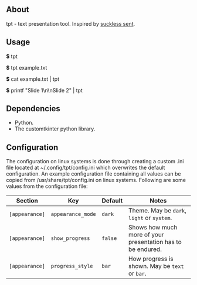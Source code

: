 ## About
tpt - text presentation tool.
Inspired by [suckless sent](https://tools.suckless.org/sent/).

## Usage
**$** tpt

**$** tpt example.txt

**$** cat example.txt | tpt

**$** printf "Slide 1\\n\\nSlide 2" | tpt

## Dependencies
* Python.
* The customtkinter python library.

## Configuration
The configuration on linux systems is done through creating a custom .ini file located at ~/.config/tpt/config.ini which overwrites the default configuration. 
An example configuration file containing all values can be copied from /usr/share/tpt/config.ini on linux systems.
Following are some values from the configuration file:

| Section              | Key                | Default                | Notes                                              |
|----------------------|--------------------|------------------------|----------------------------------------------------|
| `[appearance]`       | `appearance_mode`  | `dark`                 | Theme. May be `dark`, `light` or `system`.         |
| `[appearance]`       | `show_progress`    | `false`                | Shows how much more of your presentation has to be endured. |
| `[appearance]`       | `progress_style`   | `bar`                  | How progress is shown. May be `text` or `bar`.     |
